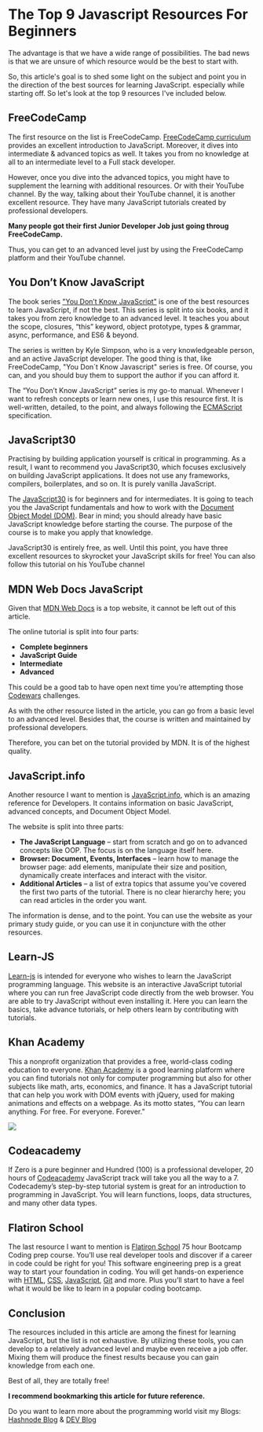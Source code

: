 # The Top 9 Javascript Resources For Beginners

The advantage is that we have a wide range of possibilities. The bad news is that we are unsure of which resource would be the best to start with.

So, this article's goal is to shed some light on the subject and point you in the direction of the best sources for learning JavaScript. especially while starting off. So let's look at the top 9 resources I've included below.

## FreeCodeCamp

The first resource on the list is FreeCodeCamp. [FreeCodeCamp curriculum](https://www.freecodecamp.org/learn/) provides an excellent introduction to JavaScript. Moreover, it dives into intermediate & advanced topics as well. It takes you from no knowledge at all to an intermediate level to a Full stack developer.

However, once you dive into the advanced topics, you might have to supplement the learning with additional resources. Or with their YouTube channel. By the way, talking about their YouTube channel, it is another excellent resource. They have many JavaScript tutorials created by professional developers.

**Many people got their first Junior Developer Job just going throug FreeCodeCamp.**

Thus, you can get to an advanced level just by using the FreeCodeCamp platform and their YouTube channel.

<YouTube id="jS4aFq5-91M" />

## You Don’t Know JavaScript

The book series ["You Don’t Know JavaScript"](https://github.com/getify/You-Dont-Know-JS) is one of the best resources to learn JavaScript, if not the best. This series is split into six books, and it takes you from zero knowledge to an advanced level. It teaches you about the scope, closures, “this” keyword, object prototype, types & grammar, async, performance, and ES6 & beyond.

The series is written by Kyle Simpson, who is a very knowledgeable person, and an active JavaScript developer. The good thing is that, like FreeCodeCamp, "You Don´t Know Javascript" series is free. Of course, you can, and you should buy them to support the author if you can afford it.

The “You Don’t Know JavaScript” series is my go-to manual. Whenever I want to refresh concepts or learn new ones, I use this resource first. It is well-written, detailed, to the point, and always following the [ECMAScript](https://tc39.es/ecma262/) specification.

## JavaScript30

Practising by building application yourself is critical in programming. As a result, I want to recommend you JavaScript30, which focuses exclusively on building JavaScript applications. It does not use any frameworks, compilers, boilerplates, and so on. It is purely vanilla JavaScript.

The [JavaScript30](https://javascript30.com/) is for beginners and for intermediates. It is going to teach you the JavaScript fundamentals and how to work with the [Document Object Model (DOM)](https://www.w3schools.com/js/js\_htmldom.asp). Bear in mind; you should already have basic JavaScript knowledge before starting the course. The purpose of the course is to make you apply that knowledge.

JavaScript30 is entirely free, as well. Until this point, you have three excellent resources to skyrocket your JavaScript skills for free! You can also follow this tutorial on his YouTube channel

<YouTube id="VuN8qwZoego" />

## MDN Web Docs JavaScript

Given that [MDN Web Docs](https://developer.mozilla.org/en-US/docs/Web/JavaScript) is a top website, it cannot be left out of this article.

The online tutorial is split into four parts:

*   **Complete beginners**
*   **JavaScript Guide**
*   **Intermediate**
*   **Advanced**

This could be a good tab to have open next time you’re attempting those [Codewars](https://www.codewars.com/) challenges. 

As with the other resource listed in the article, you can go from a basic level to an advanced level. Besides that, the course is written and maintained by professional developers. 

Therefore, you can bet on the tutorial provided by MDN. It is of the highest quality.

## JavaScript.info

Another resource I want to mention is [JavaScript.info](http://javascript.info/), which is an amazing reference for Developers. It contains information on basic JavaScript, advanced concepts, and Document Object Model. 

The website is split into three parts:

*   **The JavaScript Language** – start from scratch and go on to advanced concepts like OOP. The focus is on the language itself here.
*   **Browser: Document, Events, Interfaces** – learn how to manage the browser page: add elements, manipulate their size and position, dynamically create interfaces and interact with the visitor.
*   **Additional Articles** – a list of extra topics that assume you’ve covered the first two parts of the tutorial. There is no clear hierarchy here; you can read articles in the order you want.

The information is dense, and to the point. You can use the website as your primary study guide, or you can use it in conjuncture with the other resources. 

## Learn-JS

[Learn-js](https://www.learn-js.org/) is intended for everyone who wishes to learn the JavaScript programming language. This website is an interactive JavaScript tutorial where you can run free JavaScript code directly from the web browser. You are able to try JavaScript without even installing it. Here you can learn the basics, take advance tutorials, or help others learn by contributing with tutorials.

## Khan Academy

This a nonprofit organization that provides a free, world-class coding education to everyone. [Khan Academy](https://www.khanacademy.org/computing/computer-programming/) is a good learning platform where you can find tutorials not only for computer programming but also for other subjects like math, arts, economics, and finance. It has a JavaScript tutorial that can help you work with DOM events with jQuery, used for making animations and effects on a webpage. As its motto states, “You can learn anything. For free. For everyone. Forever.”

<Image src="/images/khanacademy.jpg" width={800} height={358} />

## Codeacademy

If Zero is a pure beginner and Hundred (100) is a professional developer, 20 hours of [Codeacademy](https://www.codecademy.com/learn/introduction-to-javascript/) JavaScript track will take you all the way to a 7. Codecademy’s step-by-step tutorial system is great for an introduction to programming in JavaScript. You will learn functions, loops, data structures, and many other data types. 

## Flatiron School

The last resource I want to mention is [Flatiron School](https://flatironschool.com/free-lessons/) 75 hour Bootcamp Coding prep course. You’ll use real developer tools and discover if a career in code could be right for you!
This software engineering prep is a great way to start your foundation in coding. You will get hands-on experience with [HTML](https://html.com/), [CSS](https://www.w3schools.com/Css/), [JavaScript](https://www.w3schools.com/js/default.asp), [Git](https://git-scm.com/) and more. Plus you’ll start to have a feel what it would be like to learn in a popular coding bootcamp.

## Conclusion

The resources included in this article are among the finest for learning JavaScript, but the list is not exhaustive. By utilizing these tools, you can develop to a relatively advanced level and maybe even receive a job offer. Mixing them will produce the finest results because you can gain knowledge from each one.

Best of all, they are totally free!

**I recommend bookmarking this article for future reference.**

Do you want to learn more about the programming world visit my Blogs: [Hashnode Blog](https://creativelightbox.net/) & [DEV Blog](https://dev.to/joshhortt)